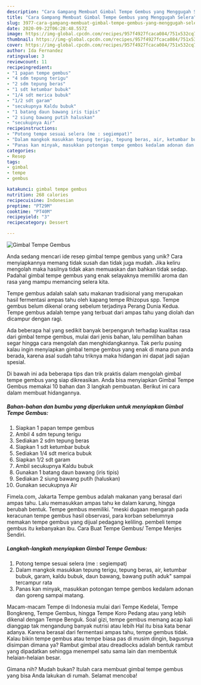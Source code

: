 ```yaml
---
description: "Cara Gampang Membuat Gimbal Tempe Gembus yang Menggugah Selera"
title: "Cara Gampang Membuat Gimbal Tempe Gembus yang Menggugah Selera"
slug: 3977-cara-gampang-membuat-gimbal-tempe-gembus-yang-menggugah-selera
date: 2020-09-22T06:28:48.557Z
image: https://img-global.cpcdn.com/recipes/957f4927fcaca084/751x532cq70/gimbal-tempe-gembus-foto-resep-utama.jpg
thumbnail: https://img-global.cpcdn.com/recipes/957f4927fcaca084/751x532cq70/gimbal-tempe-gembus-foto-resep-utama.jpg
cover: https://img-global.cpcdn.com/recipes/957f4927fcaca084/751x532cq70/gimbal-tempe-gembus-foto-resep-utama.jpg
author: Ida Fernandez
ratingvalue: 3
reviewcount: 11
recipeingredient:
- "1 papan tempe gembus"
- "4 sdm tepung terigu"
- "2 sdm tepung beras"
- "1 sdt ketumbar bubuk"
- "1/4 sdt merica bubuk"
- "1/2 sdt garam"
- "secukupnya Kaldu bubuk"
- "1 batang daun bawang iris tipis"
- "2 siung bawang putih haluskan"
- "secukupnya Air"
recipeinstructions:
- "Potong tempe sesuai selera (me : segiempat)"
- "Dalam mangkok masukkan tepung terigu, tepung beras, air, ketumbar bubuk, garam, kaldu bubuk, daun bawang, bawang putih aduk&#34; sampai tercampur rata"
- "Panas kan minyak, masukkan potongan tempe gembos kedalam adonan dan goreng sampai matang."
categories:
- Resep
tags:
- gimbal
- tempe
- gembus

katakunci: gimbal tempe gembus 
nutrition: 268 calories
recipecuisine: Indonesian
preptime: "PT29M"
cooktime: "PT40M"
recipeyield: "3"
recipecategory: Dessert

---
```



![Gimbal Tempe Gembus](https://img-global.cpcdn.com/recipes/957f4927fcaca084/751x532cq70/gimbal-tempe-gembus-foto-resep-utama.jpg)

Anda sedang mencari ide resep gimbal tempe gembus yang unik? Cara menyiapkannya memang tidak susah dan tidak juga mudah. Jika keliru mengolah maka hasilnya tidak akan memuaskan dan bahkan tidak sedap. Padahal gimbal tempe gembus yang enak selayaknya memiliki aroma dan rasa yang mampu memancing selera kita.

Tempe gembus adalah salah satu makanan tradisional yang merupakan hasil fermentasi ampas tahu oleh kapang tempe Rhizopus spp. Tempe gembus belum dikenal orang sebelum terjadinya Perang Dunia Kedua. Tempe gembus adalah tempe yang terbuat dari ampas tahu yang diolah dan dicampur dengan ragi.

Ada beberapa hal yang sedikit banyak berpengaruh terhadap kualitas rasa dari gimbal tempe gembus, mulai dari jenis bahan, lalu pemilihan bahan segar hingga cara mengolah dan menghidangkannya. Tak perlu pusing kalau ingin menyiapkan gimbal tempe gembus yang enak di mana pun anda berada, karena asal sudah tahu triknya maka hidangan ini dapat jadi sajian spesial.


Di bawah ini ada beberapa tips dan trik praktis dalam mengolah gimbal tempe gembus yang siap dikreasikan. Anda bisa menyiapkan Gimbal Tempe Gembus memakai 10 bahan dan 3 langkah pembuatan. Berikut ini cara dalam membuat hidangannya.

<!--inarticleads1-->

##### Bahan-bahan dan bumbu yang diperlukan untuk menyiapkan Gimbal Tempe Gembus:

1. Siapkan 1 papan tempe gembus
1. Ambil 4 sdm tepung terigu
1. Sediakan 2 sdm tepung beras
1. Siapkan 1 sdt ketumbar bubuk
1. Sediakan 1/4 sdt merica bubuk
1. Siapkan 1/2 sdt garam
1. Ambil secukupnya Kaldu bubuk
1. Gunakan 1 batang daun bawang (iris tipis)
1. Sediakan 2 siung bawang putih (haluskan)
1. Gunakan secukupnya Air


Fimela.com, Jakarta Tempe gembus adalah makanan yang berasal dari ampas tahu. Lalu memasukkan ampas tahu ke dalam karung, hingga berubah bentuk. Tempe gembus memiliki. &#34;meski dugaan mengarah pada keracunan tempe gembus hasil observasi, para korban sebelumnya memakan tempe gembus yang dijual pedagang keliling. pembeli tempe gembus itu kebanyakan ibu. Cara Buat Tempe Gembus/ Tempe Menjes Sendiri. 

<!--inarticleads2-->

##### Langkah-langkah menyiapkan Gimbal Tempe Gembus:

1. Potong tempe sesuai selera (me : segiempat)
1. Dalam mangkok masukkan tepung terigu, tepung beras, air, ketumbar bubuk, garam, kaldu bubuk, daun bawang, bawang putih aduk&#34; sampai tercampur rata
1. Panas kan minyak, masukkan potongan tempe gembos kedalam adonan dan goreng sampai matang.


Macam-macam Tempe di Indonesia mulai dari Tempe Kedelai, Tempe Bongkreng, Tempe Gembus, hingga Tempe Koro Pedang atau yang lebih dikenal dengan Tempe Benguk. Soal gizi, tempe gembus memang acap kali dianggap tak mengandung banyak nutrisi atau lebih Hal itu bisa kata benar adanya. Karena berasal dari fermentasi ampas tahu, tempe gembus tidak. Kalau bikin tempe gembus atau tempe biasa pas di musim dingin, bagusnya disimpan dimana ya? Rambut gimbal atau dreadlocks adalah bentuk rambut yang dipadatkan sehingga menempel satu sama lain dan membentuk helaian-helaian besar. 

Gimana nih? Mudah bukan? Itulah cara membuat gimbal tempe gembus yang bisa Anda lakukan di rumah. Selamat mencoba!
